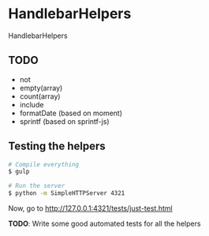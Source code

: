 # HandlebarHelpers
HandlebarHelpers

## TODO
 * not
 * empty(array)
 * count(array)
 * include
 * formatDate (based on moment)
 * sprintf (based on sprintf-js)

## Testing the helpers

```bash
# Compile everything
$ gulp

# Run the server
$ python -m SimpleHTTPServer 4321
```
Now, go to http://127.0.0.1:4321/tests/just-test.html

**TODO**: Write some good automated tests for all the helpers
